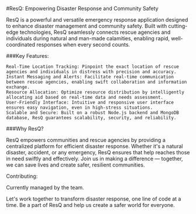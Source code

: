 
#ResQ: Empowering Disaster Response and Community Safety

ResQ is a powerful and versatile emergency response application designed to enhance disaster management and community safety. Built with cutting-edge technologies, ResQ seamlessly connects rescue agencies and individuals during natural and man-made calamities, enabling rapid, well-coordinated responses when every second counts.

###Key Features:

    Real-Time Location Tracking: Pinpoint the exact location of rescue agencies and individuals in distress with precision and accuracy.
    Instant Messaging and Alerts: Facilitate real-time communication between rescue agencies, enabling swift collaboration and information exchange.
    Resource Allocation: Optimize resource distribution by intelligently allocating aid based on real-time data and needs assessment.
    User-Friendly Interface: Intuitive and responsive user interface ensures easy navigation, even in high-stress situations.
    Scalable and Secure: Built on a robust Node.js backend and MongoDB database, ResQ guarantees scalability, security, and reliability.

###Why ResQ?

ResQ empowers communities and rescue agencies by providing a centralized platform for efficient disaster response. Whether it's a natural disaster, accident, or any emergency, ResQ ensures that help reaches those in need swiftly and effectively. Join us in making a difference — together, we can save lives and create safer, resilient communities.

Contributing:

Currently managed by the team.

Let's work together to transform disaster response, one line of code at a time. Be a part of ResQ and help us create a safer world for everyone.

